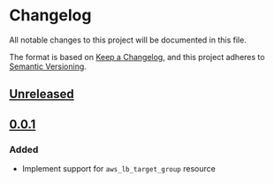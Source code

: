 # Changelog

All notable changes to this project will be documented in this file.

The format is based on [Keep a Changelog](https://keepachangelog.com/en/1.0.0/),
and this project adheres to [Semantic Versioning](https://semver.org/spec/v2.0.0.html).

## [Unreleased]

## [0.0.1]

### Added

- Implement support for `aws_lb_target_group` resource

<!-- markdown-link-check-disable -->

[unreleased]: https://github.com/mineiros-io/terraform-aws-lb-target-group/compare/v0.0.1...HEAD
[0.0.1]: https://github.com/mineiros-io/terraform-aws-lb-target-group/releases/tag/v0.0.1

<!-- markdown-link-check-disabled -->

